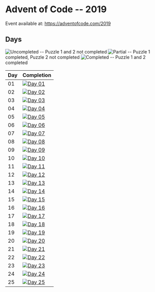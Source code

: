 # Advent of Code -- 2019

Event available at: <https://adventofcode.com/2019>

## Days

![Uncompleted](https://img.shields.io/badge/AoC--yyyy%2FDay--dd-%E2%98%86%E2%98%86-blue) -- Puzzle 1 and 2 not completed
![Partial](https://img.shields.io/badge/AoC--yyyy%2FDay--dd-%E2%98%85%E2%98%86-blue) -- Puzzle 1 completed, Puzzle 2 not completed
![Completed](https://img.shields.io/badge/AoC--yyyy%2FDay--dd-%E2%98%85%E2%98%85-blue) -- Puzzle 1 and 2 completed

|Day| Completion
|---|-----------|
|01|[![Day 01](https://img.shields.io/badge/AoC--2019%2FDay--01-%E2%98%85%E2%98%85-blue)](day_01/readme.md)|
|02|[![Day 02](https://img.shields.io/badge/AoC--2019%2FDay--02-%E2%98%85%E2%98%85-blue)](day_02/readme.md)|
|03|[![Day 03](https://img.shields.io/badge/AoC--2019%2FDay--03-%E2%98%86%E2%98%86-blue)](day_03/readme.md)|
|04|[![Day 04](https://img.shields.io/badge/AoC--2019%2FDay--04-%E2%98%86%E2%98%86-blue)](day_04/readme.md)|
|05|[![Day 05](https://img.shields.io/badge/AoC--2019%2FDay--05-%E2%98%86%E2%98%86-blue)](day_05/readme.md)|
|06|[![Day 06](https://img.shields.io/badge/AoC--2019%2FDay--06-%E2%98%86%E2%98%86-blue)](day_06/readme.md)|
|07|[![Day 07](https://img.shields.io/badge/AoC--2019%2FDay--07-%E2%98%86%E2%98%86-blue)](day_07/readme.md)|
|08|[![Day 08](https://img.shields.io/badge/AoC--2019%2FDay--08-%E2%98%86%E2%98%86-blue)](day_08/readme.md)|
|09|[![Day 09](https://img.shields.io/badge/AoC--2019%2FDay--09-%E2%98%86%E2%98%86-blue)](day_09/readme.md)|
|10|[![Day 10](https://img.shields.io/badge/AoC--2019%2FDay--10-%E2%98%86%E2%98%86-blue)](day_10/readme.md)|
|11|[![Day 11](https://img.shields.io/badge/AoC--2019%2FDay--11-%E2%98%86%E2%98%86-blue)](day_11/readme.md)|
|12|[![Day 12](https://img.shields.io/badge/AoC--2019%2FDay--12-%E2%98%86%E2%98%86-blue)](day_12/readme.md)|
|13|[![Day 13](https://img.shields.io/badge/AoC--2019%2FDay--13-%E2%98%86%E2%98%86-blue)](day_13/readme.md)|
|14|[![Day 14](https://img.shields.io/badge/AoC--2019%2FDay--14-%E2%98%86%E2%98%86-blue)](day_14/readme.md)|
|15|[![Day 15](https://img.shields.io/badge/AoC--2019%2FDay--15-%E2%98%86%E2%98%86-blue)](day_15/readme.md)|
|16|[![Day 16](https://img.shields.io/badge/AoC--2019%2FDay--16-%E2%98%86%E2%98%86-blue)](day_16/readme.md)|
|17|[![Day 17](https://img.shields.io/badge/AoC--2019%2FDay--17-%E2%98%86%E2%98%86-blue)](day_17/readme.md)|
|18|[![Day 18](https://img.shields.io/badge/AoC--2019%2FDay--18-%E2%98%86%E2%98%86-blue)](day_18/readme.md)|
|19|[![Day 19](https://img.shields.io/badge/AoC--2019%2FDay--19-%E2%98%86%E2%98%86-blue)](day_19/readme.md)|
|20|[![Day 20](https://img.shields.io/badge/AoC--2019%2FDay--20-%E2%98%86%E2%98%86-blue)](day_20/readme.md)|
|21|[![Day 21](https://img.shields.io/badge/AoC--2019%2FDay--21-%E2%98%86%E2%98%86-blue)](day_21/readme.md)|
|22|[![Day 22](https://img.shields.io/badge/AoC--2019%2FDay--22-%E2%98%86%E2%98%86-blue)](day_22/readme.md)|
|23|[![Day 23](https://img.shields.io/badge/AoC--2019%2FDay--23-%E2%98%86%E2%98%86-blue)](day_23/readme.md)|
|24|[![Day 24](https://img.shields.io/badge/AoC--2019%2FDay--24-%E2%98%86%E2%98%86-blue)](day_24/readme.md)|
|25|[![Day 25](https://img.shields.io/badge/AoC--2019%2FDay--25-%E2%98%86%E2%98%86-blue)](day_25/readme.md)|
